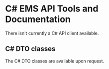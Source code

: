 # C\# EMS API Tools and Documentation

There isn't currently a C\# API client available.

## C\# DTO classes
The C\# DTO classes are available upon request.